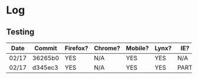 # Log

## Testing

| Date  | Commit  | Firefox? | Chrome? | Mobile? | Lynx? | IE?  | Edge |
|-------|---------|----------|---------|---------|-------|------|------|
| 02/17 | 36265b0 | YES      | N/A     | YES     | YES   | N/A  | N/A  |
| 02/17 | d345ec3 | YES      | N/A     | YES     | YES   | PART | PART |
